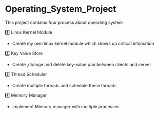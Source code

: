 # Operating_System_Project
This project contains four process about operating system

1️⃣ Linux Kernel Module
- Create my own linux kernel module which shows up critical infomation


2️⃣ Key Value Store
- Create ,change and delete key-value pair between clients and server

3️⃣ Thread Scheduler
- Create multiple threads and schedule these threads

4️⃣ Memory Manager
- Implement Memory manager with multiple processes
